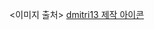 <이미지 출처>
<a href="https://kr.freepik.com/icon/add_992651#fromView=search&page=1&position=80&uuid=85660537-9d45-42b4-962e-2fd92b498895">dmitri13 제작 아이콘</a>
